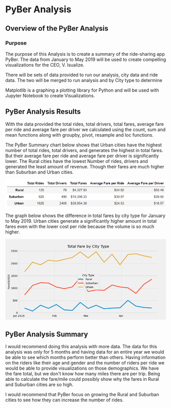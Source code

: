 # PyBer Analysis
## Overview of the PyBer Analysis
### Purpose
The purpose of this Analysis is to create a summary of the ride-sharing app PyBer.  The data from January to May 2019 will be used to create compelling visualizations for the CEO, V. Isualize.

There will be sets of data provided to run our analysis, city data and ride data.  The two will be merged to run analysis and by City type to determine  

Matplotlib is a graphing a plotting library for Python and will be used with Jupyter Notebook to create Visualizations.


## PyBer Analysis Results

With the data provided the total rides, total drivers, total fares, average fare per ride and average fare per driver we calculated using the count, sum and mean functions along with groupby, pivot, resample and loc functions.

The PyBer Summary chart below shows that Urban cities have the highest number of total rides, total drivers, and generates the highest in total fares.  But their average fare per ride and average fare per driver is significantly lower. The Rural cities have the lowest Number of rides, drivers and generated the least amount of revenue.  Though their fares are much higher than Suburban and Urban cities.

<img src="https://github.com/andralobo/Module5-Challenge/blob/main/Analysis/Pyber_Summary.png?raw=true">

The graph below shows the difference in total fares by city type for January to May 2019.  Urban cities generate a significantly higher amount in total fares even with the lower cost per ride because the volume is so much higher.

<img src="https://github.com/andralobo/Module5-Challenge/blob/main/Analysis/fig 8.png?raw=true">

## PyBer Analysis Summary
I would recommend doing this analysis with more data.  The data for this analysis was only for 5 months and having data for an entire year we would be able to see which months perform better than others. Having information on the riders like their age and gender and the number of riders per ride we would be able to provide visualizations on those demographics.  We have the fare total, but we don't know how many miles there are per trip.  Being able to calculate the fare/mile could possibly show why the fares in Rural and Suburban cities are so high.

I would recommend that PyBer focus on growing the Rural and Suburban cities to see how they can increase the number of rides.  
